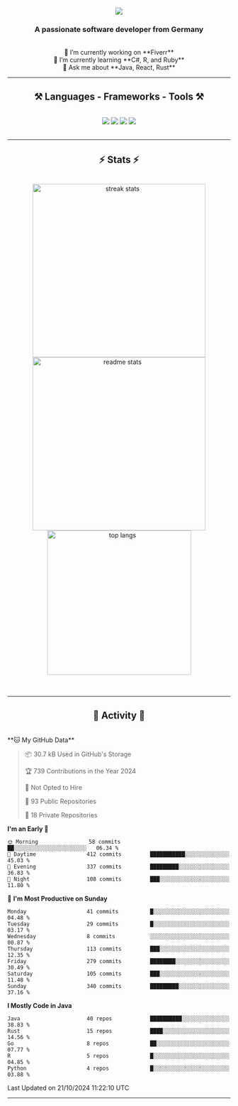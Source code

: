 <h1 align="center">
    <img src="https://readme-typing-svg.herokuapp.com/?font=Righteous&size=35&center=true&vCenter=true&width=500&height=70&duration=4000&lines=Hi+There!+👋;+I'm+Luan+S.!;" />
</h1>

<h3 align="center">A passionate software developer from Germany</h3>

<br/>

<div align="center">
    🔭 I’m currently working on **Fiverr**<br/>
    🌱 I’m currently learning **C#, R, and Ruby**<br/>
    💬 Ask me about **Java, React, Rust**<br/>
</div>

<hr/>

<h2 align="center">⚒️ Languages - Frameworks - Tools ⚒️</h2>
<br/>
<div align="center">
    <img src="https://skillicons.dev/icons?i=react,bootstrap,rust,html,css,github,figma,tailwind,git,r,php,postman" />
    <img src="https://skillicons.dev/icons?i=gradle,ruby,scala,go,postgres,redis,rabbitmq,gradle,java,nextjs,mysql,flask" />
    <img src="https://skillicons.dev/icons?i=angular,vite,vim,bun,c,discordjs,docker,flutter,sqlite,maven,nginx,npm" />
    <img src="https://skillicons.dev/icons?i=nodejs,python,javascript,typescript,kubernetes,firebase,mongodb,c" />
</div>
<br/>
<hr/>

<h2 align="center">⚡ Stats ⚡</h2>
<br/>
<div align="center">
  <img width="390" src="https://github-readme-streak-stats-salesp07.vercel.app/?user=luannndev&count_private=true&theme=react&border_radius=10" alt="streak stats"/>
  <img width="390" src="https://github-readme-stats-salesp07.vercel.app/api?username=luannndev&count_private=true&show_icons=true&theme=react&rank_icon=github&border_radius=10" alt="readme stats" />
  <br/>
  <img width="325" align="center" src="https://github-readme-stats-salesp07.vercel.app/api/top-langs/?username=luannndev&hide=HTML&langs_count=8&layout=compact&theme=react&border_radius=10&size_weight=0.5&count_weight=0.5&exclude_repo=github-readme-stats" alt="top langs" />
</div>
<br/><br/>

<hr/>

<h2 align="center">🐍 Activity 🐍</h2>
<br/>
<!--START_SECTION:waka-->
**🐱 My GitHub Data** 

> 📦 30.7 kB Used in GitHub's Storage 
 > 
> 🏆 739 Contributions in the Year 2024
 > 
> 🚫 Not Opted to Hire
 > 
> 📜 93 Public Repositories 
 > 
> 🔑 18 Private Repositories 
 > 
**I'm an Early 🐤** 

```text
🌞 Morning                58 commits          ██░░░░░░░░░░░░░░░░░░░░░░░   06.34 % 
🌆 Daytime                412 commits         ███████████░░░░░░░░░░░░░░   45.03 % 
🌃 Evening                337 commits         █████████░░░░░░░░░░░░░░░░   36.83 % 
🌙 Night                  108 commits         ███░░░░░░░░░░░░░░░░░░░░░░   11.80 % 
```
📅 **I'm Most Productive on Sunday** 

```text
Monday                   41 commits          █░░░░░░░░░░░░░░░░░░░░░░░░   04.48 % 
Tuesday                  29 commits          █░░░░░░░░░░░░░░░░░░░░░░░░   03.17 % 
Wednesday                8 commits           ░░░░░░░░░░░░░░░░░░░░░░░░░   00.87 % 
Thursday                 113 commits         ███░░░░░░░░░░░░░░░░░░░░░░   12.35 % 
Friday                   279 commits         ████████░░░░░░░░░░░░░░░░░   30.49 % 
Saturday                 105 commits         ███░░░░░░░░░░░░░░░░░░░░░░   11.48 % 
Sunday                   340 commits         █████████░░░░░░░░░░░░░░░░   37.16 % 
```


**I Mostly Code in Java** 

```text
Java                     40 repos            ██████████░░░░░░░░░░░░░░░   38.83 % 
Rust                     15 repos            ████░░░░░░░░░░░░░░░░░░░░░   14.56 % 
Go                       8 repos             ██░░░░░░░░░░░░░░░░░░░░░░░   07.77 % 
R                        5 repos             █░░░░░░░░░░░░░░░░░░░░░░░░   04.85 % 
Python                   4 repos             █░░░░░░░░░░░░░░░░░░░░░░░░   03.88 % 
```




 Last Updated on 21/10/2024 11:22:10 UTC
<!--END_SECTION:waka-->
<hr/>

<br/>
